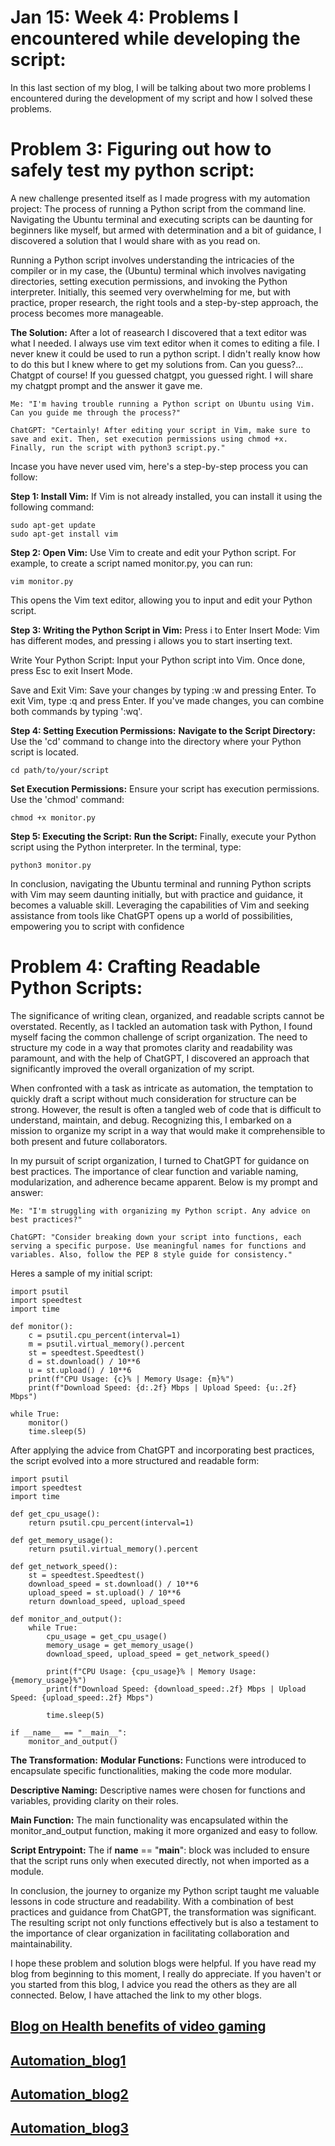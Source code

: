 # Jan 15: Week 4: Problems I encountered while developing the script:

In this last section of my blog, I will be talking about two more problems I encountered during the development of my script and how I solved these problems. 

# Problem 3: Figuring out how to safely test my python script:
A new challenge presented itself as I made progress with my automation project: The process of running a Python script from the command line. Navigating the Ubuntu terminal and executing scripts can be daunting for beginners like myself, but armed with determination and a bit of guidance, I discovered a solution that I would share with as you read on. 

Running a Python script involves understanding the intricacies of the compiler or in my case, the (Ubuntu) terminal which involves navigating directories, setting execution permissions, and invoking the Python interpreter. Initially, this seemed very overwhelming for me, but with practice, proper research, the right tools and a step-by-step approach, the process becomes more manageable.

**The Solution:** 
After a lot of reasearch I discovered that a text editor was what I needed. I always use vim text editor when it comes to editing a file. I never knew it could be used to run a python script. I didn't really know how to do this but I knew where to get my solutions from. Can you guess?... Chatgpt of course! If you guessed chatgpt, you guessed right. 
I will share my chatgpt prompt and the answer it gave me.

```
Me: "I'm having trouble running a Python script on Ubuntu using Vim. Can you guide me through the process?"

ChatGPT: "Certainly! After editing your script in Vim, make sure to save and exit. Then, set execution permissions using chmod +x. Finally, run the script with python3 script.py."
```

Incase you have never used vim, here's a step-by-step process you can follow:

**Step 1: Install Vim:**
If Vim is not already installed, you can install it using the following command:
```
sudo apt-get update
sudo apt-get install vim
```

**Step 2: Open Vim:**
Use Vim to create and edit your Python script. For example, to create a script named monitor.py, you can run:
```
vim monitor.py
```
This opens the Vim text editor, allowing you to input and edit your Python script.

**Step 3: Writing the Python Script in Vim:**
Press i to Enter Insert Mode:
Vim has different modes, and pressing i allows you to start inserting text.

Write Your Python Script:
Input your Python script into Vim. Once done, press Esc to exit Insert Mode.

Save and Exit Vim:
Save your changes by typing :w and pressing Enter. To exit Vim, type :q and press Enter. If you've made changes, you can combine both commands by typing ':wq'.

**Step 4: Setting Execution Permissions:**
**Navigate to the Script Directory:**
Use the 'cd' command to change into the directory where your Python script is located.
```
cd path/to/your/script
```

**Set Execution Permissions:**
Ensure your script has execution permissions. Use the 'chmod' command:
```
chmod +x monitor.py
```

**Step 5: Executing the Script:**
**Run the Script:** 
Finally, execute your Python script using the Python interpreter. In the terminal, type:
```
python3 monitor.py
```

In conclusion, navigating the Ubuntu terminal and running Python scripts with Vim may seem daunting initially, but with practice and guidance, it becomes a valuable skill. Leveraging the capabilities of Vim and seeking assistance from tools like ChatGPT opens up a world of possibilities, empowering you to script with confidence


# Problem 4: Crafting Readable Python Scripts:
The significance of writing clean, organized, and readable scripts cannot be overstated. Recently, as I tackled an automation task with Python, I found myself facing the common challenge of script organization. The need to structure my code in a way that promotes clarity and readability was paramount, and with the help of ChatGPT, I discovered an approach that significantly improved the overall organization of my script.

When confronted with a task as intricate as automation, the temptation to quickly draft a script without much consideration for structure can be strong. However, the result is often a tangled web of code that is difficult to understand, maintain, and debug. Recognizing this, I embarked on a mission to organize my script in a way that would make it comprehensible to both present and future collaborators.

In my pursuit of script organization, I turned to ChatGPT for guidance on best practices. The importance of clear function and variable naming, modularization, and adherence became apparent. Below is my prompt and answer:

```
Me: "I'm struggling with organizing my Python script. Any advice on best practices?"

ChatGPT: "Consider breaking down your script into functions, each serving a specific purpose. Use meaningful names for functions and variables. Also, follow the PEP 8 style guide for consistency."
```

Heres a sample of my initial script:
```
import psutil
import speedtest
import time

def monitor():
    c = psutil.cpu_percent(interval=1)
    m = psutil.virtual_memory().percent
    st = speedtest.Speedtest()
    d = st.download() / 10**6
    u = st.upload() / 10**6
    print(f"CPU Usage: {c}% | Memory Usage: {m}%")
    print(f"Download Speed: {d:.2f} Mbps | Upload Speed: {u:.2f} Mbps")

while True:
    monitor()
    time.sleep(5)
```

After applying the advice from ChatGPT and incorporating best practices, the script evolved into a more structured and readable form:
```
import psutil
import speedtest
import time

def get_cpu_usage():
    return psutil.cpu_percent(interval=1)

def get_memory_usage():
    return psutil.virtual_memory().percent

def get_network_speed():
    st = speedtest.Speedtest()
    download_speed = st.download() / 10**6
    upload_speed = st.upload() / 10**6
    return download_speed, upload_speed

def monitor_and_output():
    while True:
        cpu_usage = get_cpu_usage()
        memory_usage = get_memory_usage()
        download_speed, upload_speed = get_network_speed()

        print(f"CPU Usage: {cpu_usage}% | Memory Usage: {memory_usage}%")
        print(f"Download Speed: {download_speed:.2f} Mbps | Upload Speed: {upload_speed:.2f} Mbps")

        time.sleep(5)

if __name__ == "__main__":
    monitor_and_output()
```

**The Transformation:**
**Modular Functions:**
Functions were introduced to encapsulate specific functionalities, making the code more modular.

**Descriptive Naming:**
Descriptive names were chosen for functions and variables, providing clarity on their roles.

**Main Function:**
The main functionality was encapsulated within the monitor_and_output function, making it more organized and easy to follow.

**Script Entrypoint:**
The if __name__ == "__main__": block was included to ensure that the script runs only when executed directly, not when imported as a module.

In conclusion, the journey to organize my Python script taught me valuable lessons in code structure and readability. With a combination of best practices and guidance from ChatGPT, the transformation was significant. The resulting script not only functions effectively but is also a testament to the importance of clear organization in facilitating collaboration and maintainability. 

I hope these problem and solution blogs were helpful. If you have read my blog from beginning to this moment, I really do appreciate. If you haven't or you started from this blog, I advice you read the others as they are all connected. Below, I have attached the link to my other blogs.

## [Blog on Health benefits of video gaming](README.md)
## [Automation_blog1](Automation_0.1.md)
## [Automation_blog2](Automation_0.2.md)
## [Automation_blog3](Automation_0.3.md)
